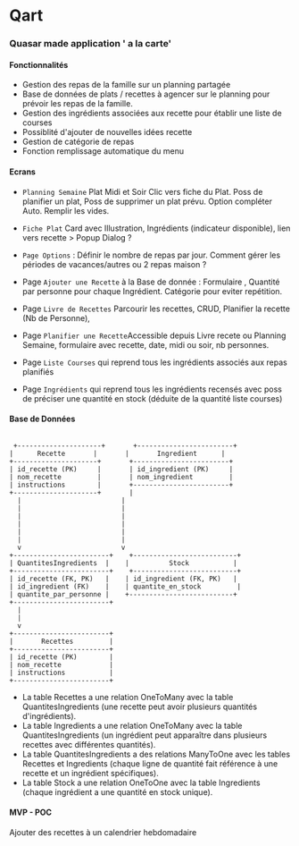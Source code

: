 # Qart 
### Quasar made application ' a la carte'

#### Fonctionnalités
- Gestion des repas de la famille sur un planning partagée
- Base de données de plats / recettes à agencer sur le planning pour prévoir les
repas de la famille.
- Gestion des ingrédients associées aux recette pour établir une liste de courses
- Possiblité d'ajouter de nouvelles idées recette
- Gestion de catégorie de repas 
- Fonction remplissage automatique du menu


#### Ecrans

- ``Planning Semaine`` Plat Midi et Soir Clic vers fiche du Plat. Poss de planifier un plat, Poss de supprimer un plat prévu. Option compléter Auto. Remplir les vides.

- ``Fiche Plat`` Card avec Illustration, Ingrédients (indicateur disponible), lien vers recette > Popup Dialog ? 

- ``Page Options`` : Définir le nombre de repas par jour. Comment gérer les périodes de vacances/autres ou 2 repas maison ? 

- Page ``Ajouter une Recette`` à la Base de donnée : Formulaire , Quantité par personne pour chaque Ingrédient. Catégorie pour eviter repétition. 

- Page ``Livre de Recettes`` Parcourir les recettes, CRUD, Planifier la recette (Nb de Personne), 

- Page ``Planifier une Recette``Accessible depuis Livre recete ou Planning Semaine, 
formulaire avec recette, date, midi ou soir, nb personnes. 


- Page ``Liste Courses`` qui reprend tous les ingrédients associés aux repas planifiés

- Page ``Ingrédients`` qui reprend tous les ingrédients recensés avec poss de préciser une quantité en stock (déduite de la quantité liste courses)

#### Base de Données


```

 +---------------------+       +------------------------+
|      Recette       |       |       Ingredient      |
+---------------------+       +------------------------+
| id_recette (PK)     |       | id_ingredient (PK)     |
| nom_recette         |       | nom_ingredient         |
| instructions        |       +------------------------+
+---------------------+       |
  |                         |
  |                         |
  |                         |
  |                         |
  |                         |
  |                         |
  v                         v
+------------------------+    +--------------------------+
| QuantitesIngredients  |    |          Stock           |
+------------------------+    +--------------------------+
| id_recette (FK, PK)   |    | id_ingredient (FK, PK)   |
| id_ingredient (FK)    |    | quantite_en_stock         |
| quantite_par_personne |    +--------------------------+
+------------------------+
  |
  |
  v
+------------------------+
|       Recettes         |
+------------------------+
| id_recette (PK)        |
| nom_recette            |
| instructions           |
+------------------------+
```

- La table Recettes a une relation OneToMany avec la table QuantitesIngredients (une recette peut avoir plusieurs quantités d'ingrédients).
- La table Ingredients a une relation OneToMany avec la table QuantitesIngredients (un ingrédient peut apparaître dans plusieurs recettes avec différentes quantités).
- La table QuantitesIngredients a des relations ManyToOne avec les tables Recettes et Ingredients (chaque ligne de quantité fait référence à une recette et un ingrédient spécifiques).
- La table Stock a une relation OneToOne avec la table Ingredients (chaque ingrédient a une quantité en stock unique).

#### MVP - POC 

Ajouter des recettes à un calendrier hebdomadaire

